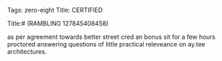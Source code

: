 Tags: zero-eight
Title: CERTIFIED
  
Title:# (RAMBLING 127845408458)
  
as per agreement towards better street cred an bonus sit for a few hours proctored answering questions of little practical releveance on ay.tee architectures.